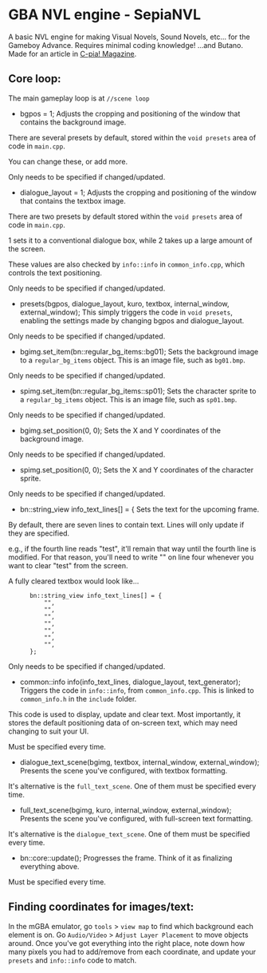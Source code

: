 # GBA NVL engine - SepiaNVL
A basic NVL engine for making Visual Novels, Sound Novels, etc... for the Gameboy Advance.
Requires minimal coding knowledge! ...and Butano.
Made for an article in [C-pia! Magazine](https://c-pia.github.io/). 


## Core loop:

The main gameplay loop is at
    `//scene loop`

* bgpos = 1;
Adjusts the cropping and positioning of the window that contains the background image.

There are several presets by default, stored within the `void presets` area of code in `main.cpp`.

You can change these, or add more.

Only needs to be specified if changed/updated.


* dialogue_layout = 1;
Adjusts the cropping and positioning of the window that contains the textbox image.

There are two presets by default stored within the `void presets` area of code in `main.cpp`.

1 sets it to a conventional dialogue box, while 2 takes up a large amount of the screen.

These values are also checked by `info::info` in `common_info.cpp`, which controls the text positioning.

Only needs to be specified if changed/updated.

* presets(bgpos, dialogue_layout, kuro, textbox, internal_window, external_window);
This simply triggers the code in `void presets`, enabling the settings made by changing bgpos and dialogue_layout.

Only needs to be specified if changed/updated.


* bgimg.set_item(bn::regular_bg_items::bg01); 
Sets the background image to a `regular_bg_items` object. This is an image file, such as `bg01.bmp`.

Only needs to be specified if changed/updated.

* spimg.set_item(bn::regular_bg_items::sp01);
Sets the character sprite to a `regular_bg_items` object. This is an image file, such as `sp01.bmp`.

Only needs to be specified if changed/updated.

* bgimg.set_position(0, 0);
Sets the X and Y coordinates of the background image.

Only needs to be specified if changed/updated.

* spimg.set_position(0, 0);
Sets the X and Y coordinates of the character sprite.

Only needs to be specified if changed/updated.

* bn::string_view info_text_lines[] = {
Sets the text for the upcoming frame.

By default, there are seven lines to contain text. Lines will only update if they are specified.

e.g., if the fourth line reads "test", it'll remain that way until the fourth line is modified. For that reason, you'll need to write "" on line four whenever you want to clear "test" from the screen.

A fully cleared textbox would look like...

          bn::string_view info_text_lines[] = {
              "",
              "",
              "",
              "",
              "",
              "",
              "",
          };

Only needs to be specified if changed/updated.

* common::info info(info_text_lines, dialogue_layout, text_generator);
Triggers the code in `info::info`, from `common_info.cpp`. This is linked to `common_info.h` in the `include` folder.

This code is used to display, update and clear text. Most importantly, it stores the default positioning data of on-screen text, which may need changing to suit your UI.

Must be specified every time.

* dialogue_text_scene(bgimg, textbox, internal_window, external_window);
Presents the scene you've configured, with textbox formatting.

It's alternative is the `full_text_scene`. One of them must be specified every time.

* full_text_scene(bgimg, kuro, internal_window, external_window);
Presents the scene you've configured, with full-screen text formatting.

It's alternative is the `dialogue_text_scene`. One of them must be specified every time.

* bn::core::update();
Progresses the frame. Think of it as finalizing everything above.

Must be specified every time.


## Finding coordinates for images/text:
In the mGBA emulator, go `tools` > `view map` to find which background each element is on.
Go `Audio/Video` > `Adjust Layer Placement` to move objects around.
Once you've got everything into the right place, note down how many pixels you had to add/remove from each coordinate, and update your `presets` and `info::info` code to match.
